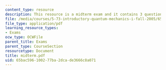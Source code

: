 ```yaml
---
content_type: resource
description: This resource is a midterm exam and it contains 3 questions on wave functions.
file: /media/courses/5-73-introductory-quantum-mechanics-i-fall-2005/65bac596100277ba2dcade3666c8a071_midterm.pdf
file_type: application/pdf
learning_resource_types:
- Exams
ocw_type: OCWFile
parent_title: Exams
parent_type: CourseSection
resourcetype: Document
title: midterm.pdf
uid: 65bac596-1002-77ba-2dca-de3666c8a071
---
```

